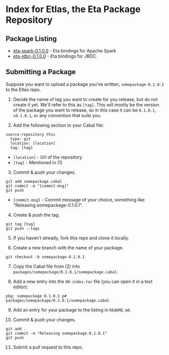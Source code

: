 # Index for Etlas, the Eta Package Repository

## Package Listing

- [eta-spark-0.1.0.0](https://github.com/Jyothsnasrinivas/eta-spark) - Eta bindings for Apache Spark
- [eta-jdbc-0.1.0.0](https://github.com/Jyothsnasrinivas/eta-jdbc) - Eta bindings for JBDC.

## Submitting a Package

Suppose you want to upload a package you've written, `somepackage-0.1.0.1` to the Etlas repo.

1. Decide the name of tag you want to create for you release, but do not create it yet. We'll refer to this as `[tag]`. This will mostly be the version of the package you want to release, so in this case it can be `0.1.0.1`, `v0.1.0.1`, or any convention that suits you.

2. Add the following section to your Cabal file:

```
source-repository this
  type: git
  location: [location] 
  tag: [tag] 
```

  - `[location]` - Url of the repository
  - `[tag]` - Mentioned in (1)

3. Commit & push your changes.

```
git add somepackage.cabal
git commit -m "[commit-msg]"
git push
```
  - `[commit-msg]` - Commit message of your choice, something like "Releasing somepackage-0.1.0.1".

4. Create & push the tag.

```
git tag [tag]
git push --tags
```

5. If you haven't already, fork this repo and clone it locally.

6. Create a new branch with the name of your package.

```
git checkout -b somepackage-0.1.0.1
```

7. Copy the Cabal file from (2) into `packages/somepackage/0.1.0.1/somepackage.cabal`.

8. Add a new entry into the `00-index.tar` file (you can open it in a text editor):

```
pkg: somepackage 0.1.0.1 p# packages/somepackage/0.1.0.1/somepackage.cabal
```

9. Add an entry for your package to the listing in `README.md`.

10. Commit & push your changes.

```
git add .
git commit -m "Releasing somepackage-0.1.0.1"
git push
```

11. Submit a pull request to this repo.
